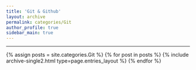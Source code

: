 ```yaml
---
title: 'Git & Github'
layout: archive
permalink: categories/Git
author_profile: true
sidebar_main: true
---
```


<!-- 공백이 포함되어 있는 카테고리 이름의 경우 site.categories['a b c'] 이런식으로! -->

---

{% assign posts = site.categories.Git %}
{% for post in posts %} {% include archive-single2.html type=page.entries_layout %} {% endfor %}
